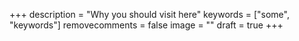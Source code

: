 +++
description = "Why you should visit here"
keywords = ["some", "keywords"]
removecomments = false
image = ""
draft = true
+++